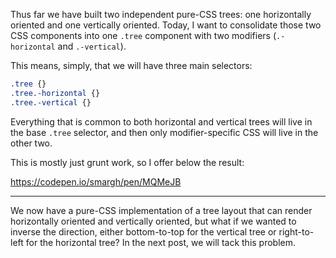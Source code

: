 Thus far we have built two independent pure-CSS trees\: one horizontally oriented and one vertically oriented. Today, I want to consolidate those two CSS components into one `.tree` component with two modifiers (`.-horizontal` and `.-vertical`).

This means, simply, that we will have three main selectors:

~~~scss
.tree {}
.tree.-horizontal {}
.tree.-vertical {}
~~~

Everything that is common to both horizontal and vertical trees will live in the base `.tree` selector, and then only modifier-specific CSS will live in the other two.

This is mostly just grunt work, so I offer below the result:

https://codepen.io/smargh/pen/MQMeJB

- - -

We now have a pure-CSS implementation of a tree layout that can render horizontally oriented and vertically oriented, but what if we wanted to inverse the direction, either bottom-to-top for the vertical tree or right-to-left for the horizontal tree? In the next post, we will tack this problem.
